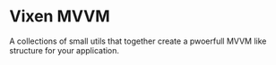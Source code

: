 Vixen MVVM
==========

A collections of small utils that together create a pwoerfull MVVM like
structure for your application.


